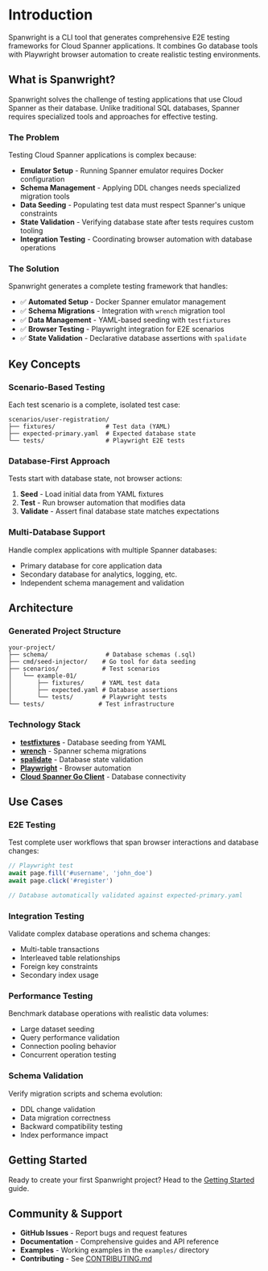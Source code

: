# Introduction

Spanwright is a CLI tool that generates comprehensive E2E testing frameworks for Cloud Spanner applications. It combines Go database tools with Playwright browser automation to create realistic testing environments.

## What is Spanwright?

Spanwright solves the challenge of testing applications that use Cloud Spanner as their database. Unlike traditional SQL databases, Spanner requires specialized tools and approaches for effective testing.

### The Problem

Testing Cloud Spanner applications is complex because:

- **Emulator Setup** - Running Spanner emulator requires Docker configuration
- **Schema Management** - Applying DDL changes needs specialized migration tools  
- **Data Seeding** - Populating test data must respect Spanner's unique constraints
- **State Validation** - Verifying database state after tests requires custom tooling
- **Integration Testing** - Coordinating browser automation with database operations

### The Solution

Spanwright generates a complete testing framework that handles:

- ✅ **Automated Setup** - Docker Spanner emulator management
- ✅ **Schema Migrations** - Integration with `wrench` migration tool
- ✅ **Data Management** - YAML-based seeding with `testfixtures`
- ✅ **Browser Testing** - Playwright integration for E2E scenarios  
- ✅ **State Validation** - Declarative database assertions with `spalidate`

## Key Concepts

### Scenario-Based Testing

Each test scenario is a complete, isolated test case:

```
scenarios/user-registration/
├── fixtures/              # Test data (YAML)
├── expected-primary.yaml  # Expected database state
└── tests/                 # Playwright E2E tests
```

### Database-First Approach

Tests start with database state, not browser actions:

1. **Seed** - Load initial data from YAML fixtures
2. **Test** - Run browser automation that modifies data
3. **Validate** - Assert final database state matches expectations

### Multi-Database Support

Handle complex applications with multiple Spanner databases:

- Primary database for core application data
- Secondary database for analytics, logging, etc.
- Independent schema management and validation

## Architecture

### Generated Project Structure

```
your-project/
├── schema/                # Database schemas (.sql)
├── cmd/seed-injector/    # Go tool for data seeding
├── scenarios/            # Test scenarios
│   └── example-01/
│       ├── fixtures/     # YAML test data  
│       ├── expected.yaml # Database assertions
│       └── tests/        # Playwright tests
└── tests/               # Test infrastructure
```

### Technology Stack

- **[testfixtures](https://github.com/go-testfixtures/testfixtures)** - Database seeding from YAML
- **[wrench](https://github.com/cloudspannerecosystem/wrench)** - Spanner schema migrations
- **[spalidate](https://github.com/nu0ma/spalidate)** - Database state validation
- **[Playwright](https://playwright.dev)** - Browser automation
- **[Cloud Spanner Go Client](https://cloud.google.com/go/spanner)** - Database connectivity

## Use Cases

### E2E Testing

Test complete user workflows that span browser interactions and database changes:

```typescript
// Playwright test
await page.fill('#username', 'john_doe')
await page.click('#register')

// Database automatically validated against expected-primary.yaml
```

### Integration Testing

Validate complex database operations and schema changes:

- Multi-table transactions
- Interleaved table relationships  
- Foreign key constraints
- Secondary index usage

### Performance Testing

Benchmark database operations with realistic data volumes:

- Large dataset seeding
- Query performance validation
- Connection pooling behavior
- Concurrent operation testing

### Schema Validation

Verify migration scripts and schema evolution:

- DDL change validation
- Data migration correctness
- Backward compatibility testing
- Index performance impact

## Getting Started

Ready to create your first Spanwright project? Head to the [Getting Started](./getting-started) guide.

## Community & Support

- **GitHub Issues** - Report bugs and request features
- **Documentation** - Comprehensive guides and API reference  
- **Examples** - Working examples in the `examples/` directory
- **Contributing** - See [CONTRIBUTING.md](https://github.com/nu0ma/spanwright/blob/main/CONTRIBUTING.md)
